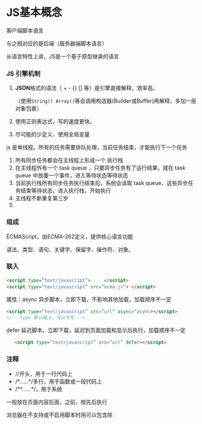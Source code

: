 # JS基本概念

客户端脚本语言

与之相对应的是后端（服务器端脚本语言）

从语言特性上讲，JS是一个基于原型继承的语言

### JS 引擎机制

1. **JSON**格式的语法（ + - {} [] 等）是引擎直接解释，效率高。

   （使用`String() Array()`等会调用构造器(Builder或Buffer)再解释，多加一层对象包裹）

2. 使用正则表达式，写的速度更快。

3. 尽可能的少定义、使用全局变量

js 是单线程。所有的任务需要排队处理，当前任务结束，才能执行下一个任务

1. 所有同步任务都会在主线程上形成一个 执行栈
2. 在主线程外有一个 task queue ，只要异步任务有了运行结果，就在 task queue 中放置一个事件，进入等待状态等待状态
3. 当前执行栈所有同步任务执行结束后，系统会读取 task queue，这些异步任务结束等待状态，进入执行栈，开始执行
4. 主线程不断重复第三步
5. 

### 组成

ECMAScript，由ECMA-262定义，提供核心语言功能

语法、类型、语句、关键字、保留字、操作符、对象。

### 联入

```html
<script type=”text/javascript”>     </script>
<script type=”text/javascript” src=”ecma.js”> </script>
```

属性：async 异步脚本，立即下载，不影响其他加载，加载顺序不一定

```html
<script type=”text/javascript” src=”url” async=”async></script>
<!-- type 默认载入，可以不写 -->
```

defer 延迟脚本，立即下载，延迟到页面加载和显示后执行，加载顺序不一定

```html
   <script type=”text/javascript” src=”url” defer></script>
```

### 注释

- //开头，用于一行代码上
- /\*……*/多行，用于函数或一段代码上
- /**……\*/，用于系统

一般放在页面内容后面，</body>之前，按先后执行

浏览器在不支持或不启用脚本时用<noscript></noscript>可以包含除<script>的所有HTML元素

### 兼容XHTML

```js
   <script type=”text/javascript”>
    //<![CDATA[
    …]
    //]]>
  </script>
```

### 兼容老版本浏览器

```html
<script>
	<!-- js 代码 -->
</script>
```

防止老版本浏览器把JavaScript源代码当作页面内容显示出来

## 语法

代码块用“{ }“包裹，代码用” ；“分割

\+ - * / 前后加空格

使用代码块 

```js
    if （test） {
    test = false;
    }
```

### 标识符

指开发人员为变量、属性、函数、参数取的名字。

第一个字符是：字母，下划线 _，美元字符 $。 后面可以有数字 一般采取驼峰式

不能用：关键字、保留字、true、false、null、undefined

1. 关键字

   |            |      |         |          |           |         |        |
   | ---------- | ---- | ------- | -------- | --------- | ------- | ------ |
   | break      | case | catch   | continue | debugger* | default | delete |
   | do         | else | finally | for      | function  | if      | in     |
   | instanceof | new  | return  | switch   | this      | throw   | try    |
   | trpeof     | var  | void    | while    | with      |         |        |

2. 保留字

   |          |           |         |             |           |           |
   | -------- | --------- | ------- | ----------- | --------- | --------- |
   | abstract | boolean   | byte    | char        | class     | const     |
   | enum     | export    | extends | final       | float     | goto      |
   | int      | interface | long    | native      | package   | private   |
   | short    | static    | super   | synchroized | throws    | transient |
   | let      | yield     |         | eval        | arguments |           |


### 严格模式

“use strict” 切换为严格模式

```js
    function doSomething() {
    “use strict”;
    //函数体
    }
```

### JS 异常

语法错误，代码块无法加载

```js
   var a=19;
    document.write(a;
```

运行错误，错误代码后的内容不显示，不影响其他代码块，ps:不影响其他script标签里的内容。其他script标签内容可以引用错误代码后的内容

## 输出消息的五种方法

模态对话框：在用户单击“OK”按钮之前，页面上是不能进行其他任何操作的

- **window.alert()** 弹出对话框（父对象是 window 时 可以省略）
- **confirm()** 弹出带取消对话框，用于if
- **prompt()** 接受用户信息
- **console.log()** 在网页中控台输出消息，同行输出多个用 `,` 隔开
- **document.write()** 在页面输出消息，可输入HTML标签，加载后用会覆盖页面

## 作用域

JavaScript（es6前）中的作用域有两种：

- 全局作用域

  - 作用于所有代码执行的环境(整个 script 标签内部)或者一个独立的 js 文件。

  - 严格模式需要在函数外声明变量

    省略var操作符会创建全局变量，只要调用过一次，就可以在函数外访问。会因为变量不会马上有定义导致不必要的混乱。未声明在严格模式中会抛出 ReferenceError 错误

    ```js
        var text = "1";   // 全局变量
    	function test() {
            message = "hi"; // 全局变量
        }
        Test ();
    ```

- 局部作用域（函数作用域）

  - 在函数内定义的变量属于该函数中的局部变量。函数退出后就会被销毁，节省内存空间

    形参实际上是局部变量

    ```js
        function test() {
            var message = "hi"; // 局部变量
        }
        Test ();  
    ```

作用域链：在内部函数可以访问外部函数变量的这种机制，用链式查找决定哪些数据能被内部函数访问

采取就近原则的方式来查找变量最终的值。

<img src="../image/作用域链.png" alt="作用域链">

## 预解析

- 预解析：在当前作用域下, JS 代码执行之前，浏览器会默认把带有 var 和 function 声明的变量在内存中
  进行提前声明或者定义。
- 代码执行： 从上到下执行JS语句。

变量提升： _变量的声明会被提升到当前作用域的最上面，变量的赋值不会提升。_

```js
console.log(num); // 结果是 undefined
var num = 10; 

// 等同于
var num;
consoloe.log(num);
num = 10;
```

函数提升：_函数的声明会被提升到当前作用域的最上面，但是不会调用函数。_

```js
fn();
function fn() {
console.log('打印');
}

// 等同于
function fn() {
console.log('打印');
}
fn();
```

特殊情况：

1. 变量，函数同名，函数优先级高，覆盖变量
2. 同名变量，第一个生效
3. 同名函数，后面覆盖前面

## 变量(保存一个值)

在 __stack（栈）__内存中开辟一个空间存放变量值，名字就叫变量名。

```js
// 改变变量值是新开辟一个空间存放值，名字也指向它，原空间的值是不可变的
var str = '';
for (var i = 0; i < 100000; i++) {
 str += i;
}
console.log(str); // 在大量拼接字符串时，会有效率问题，因为需要不断开辟空间
```

### var 操作符

```
声明： `var mess`在 环境/上下文 中指定一个变量的名字。有var和变量名

初始化： `var mess=1,age=3;`给一个声明后尚未初始化的变量一个有意义的初始值。有var,变量名和值

赋值： `mess=1;mess=2;`销毁一个变量原来的值，并赋予一个新值，相当于改变了一个变量的状态。有变量名和值
```

注意：**应注意区分初始化和赋值，在初始化之前不允许对变量进行赋值操作（意思就是声明的时候就要初始化，赋值就要销毁原来的变量）,变量初始化之后不改变数据类型**

定义多个变量，用逗号隔开

```js
var message = “hi”,
    found = false,
    age = 29;
```

### 特殊情况

| 情况                       | 说明             | 结果      |
| -------------------------- | ---------------- | --------- |
| var are; console.log(are); | 不初始化         | undefined |
| console.log(are);          | 不声明，不初始化 | 报错      |
| are = 10; console.log(are) | 不声明           | 10        |

定义多个变量，用逗号隔开

```js
    var message = “hi”,
        found = false,
        age = 29;
```

## 操作符

用于操作数据值：算术操作符、位操作符、关系操作符、相等操作符

### 一元操作符

只能操作一个值

#### 递增、递减

```js
++age;     age=age+1
age--;     age=age-1
```

**前置**

```js
Var age=34;
Var dse=2
Var cde = --age + dse      //等于35
Var esd = age + dse       //等于35
```

**后置**

```js
Var age=34;
Var dse=2
Var cde= age-- + dse      //等于36
Var esd = age + dse       //等于35
```

#### 一元加、减

```js
var num = 25;
num = +num;      //仍然是25
var num = 25;
num = -num;      //值为-25
```

其他数据类型运用Number()转化为数值变量，如数字值或NaN

### 位操作符

数值以64位格式储存。位操作符将64位转换位32位操作，再将值转换为64位。NaN和Infinity会被转化成0，非数值用Number()函数转换

有符号整数：前31位表示数值，第32位为符号位，0为正，1为负

无符号整数：32位数值，只有正数。

正数用纯二进制格式，负数用二进制补码:1 求绝对值 2 求反码 3 加1

1. 按位非(NOT)

   由波浪线（~）表示，结果是返回数值的反码。一位操作数

   ```js
   var num1=25;
   var num2=~num1;         //输出-26
   ```

   本质：操作数的负值减1。

2. 按位与(AND)

   由和号字符表示(&)。两位操作数

   将两个数的每一位对齐，同为1时返回1，否则返回0。

3. 按位或(OR)

   由竖线符号表示（|）。两位操作数

   至少有一位是1，返回1，否则返回零

4. 按位异或(XOR)

   由一个插入符号表示（^）。两位操作数

   只有一位是1，返回1，两位都是1或0，返回0

5. 左移

   由两个小于号表示（<<），一位操作数

   所有位向左移动指定位数，不会影响符号位，空白用0填充。

6. 有符号右移

   由两个大于号表示（>>）,一位操作数

   所有位向右移动指定位数，不会影响符号位，空白用0填充。

7. 无符号右移

   由三个大于号表示（>>>）

   所有位向右移动指定位数，（包括符号位），空白用0填充。

### 布尔操作符

#### 逻辑非

(NOT)：由一个叹号（!）表示，将操作数转换成布尔值，再对其求反。

1. 对象，返回false
2. 空字符串，返回true
3. 非空字符串，返回false
4. 数值0，返回true
5. 非0数值（包括Infinity），返回false
6. null，返回true
7. NaN，返回true
8. undefined，返回true

```js
alert(!false);      //true
```

同时使用两个逻辑非操作符，相当于模拟Boolean()转型函数行为。

```js
alert(!!false);     //false
```

#### 逻辑与

(AND)：由两个和号(&&)表示，有两个操作数。

同为true,返回true；否则返回false。

有一个数不是布尔值，结果不一定返回布尔值

1. 第一个操作数是对象，返回第二个操作数
2. 第二个操作数是对象，只有在第一个操作数值为true时返回对象
3. 两个操作数都是对象，返回第二个操作数
4. 有一个null，返回null
5. 有一个NaN，返回NaN
6. 有一个undefined，返回undefined

属于**短路操作**

#### 逻辑或

(OR)：由两个竖线符号表示（||），有两个操作数

同为false，返回false，否则返回true。

有一个数不是布尔值，结果不一定返回布尔值

1. 第一个操作数是对象，返回第一个操作数
2. 第一个操作数结果为false，返回第二个操作数
3. 两个都是对象，返回第一个操作数
4. 两个都是null，返回null
5. 两个都是NaN，返回NaN
6. 两个都是undefined，返回undefined

属于**短路操作**

#### 短路操作

短路运算的原理：当有多个表达式（值）时,左边的表达式值可以确定结果时,就不再继续运算右边的表达式的值;

- 逻辑与

  1. 语法：表达式1 && 表达式2
  2. 如果第一个表达式为真，则返回 表达式2
  3. 否则返回 表达式1

  ```js
  console.log( 123 && 456 ); // 456
  ```

- 逻辑或

  1. 语法：表达式1 || 表达式2
  2. 如果第一个表达式为真，则返回 表达式1
  3. 否则返回 表达式2

  ```js
  console.log( 123 || 456 || 789 ); // 123
  ```

### 乘性操作符

#### 乘法

由一个星号表示(*),计算两个数值的乘积。

1. 超过表示**范围**用Infinity或-Infinity
2. 有一个是NaN，结果是NaN
3. ……**Infinity** 与 **0** 相乘，结果是 **NaN**……
4. **Infinity** 与 **非0** 相乘，结果是 **Infinity**
5. **Infinity** 与 **Infinity** 相乘，结果是 **Infinity**
6. 如果有操作数不是数值，则调用 **Number()**

#### 除法

由一个斜线符号表示(/)

1. 超过表示范围用 Infinity 或 -Infinity
2. 有一个是 NaN，结果是 NaN
3. ……**Infinity** 被 **Infinity** 除，结果是 **NAN**……
4. **Infinity** 被 **非Infinity数** 除，结果是 **Infinity**
5. **非Infinity数** 被 **Infinity** 除，结果是 **0**
6. ……**0** 被 **0** 除，结果是 **NaN**……
7. **非0数** 被 **0** 除，结果是 **Infinity**
8. 如果有操作数不是数值，则调用 **Number()**

#### 求模

（余数）由一个百分号表示(%)

1. 都是数值正常计算
2. ……任何数 被 **0** 除，结果是 **NaN**……
3. ……**Infinity** 被任何数 除，结果是 **NaN**……
4. **非Infinity数** 被 **Infinity**除，结果是 **被除数**
5. **0** 被 **非0数** 除，结果是**0**
6. 有一个不是数值，调用Number()

### 加性操作符

"(",")"括号可以改变算术顺序

#### 加法

1. 两个都是数值，有一个是NaN，结果是NaN
2. -Infinity 加 -Infinity，结果是 -Infinity
3. \- 0加 - 0，结果是 - 0
4. 有一个操作数是字符串，将另一个操作数转换成字符串,拼接起来

#### 减法

1. 有一个是NaN，返回NaN
2. **Infinity** 减 **Infinity**，结果是 **NaN**
3. 0-0，结果是0
4. 有一个是其他类型，调用Number()函数
5. 有一个是对象，调用对象的valueOf()方法，如果没有，调用toString()方法

### 关系操作符

**"<" ">" "<=" ">="**

1. 两个数都是字符串，比较两个字符串每个字符的字符编码值，位置越靠后越大
2. 只有一个是数值，将另一个转换为数值
3. 有一个是对象，先调用valueOf()方法，没有则调用toString()方法
4. 有一个是布尔值，先转化为数值

### 相等操作符

#### == 和 !=

（比较前强制转型）

1. 有一个操作数是布尔值，比较前转换为数值
2. 有一个是字符串，另一个是数值，先将字符串转换为数值
3. 有一个是对象，另一个不是，先调用valueOf()

比较中

1. 不能将null和undefined转换为其他值
2. null和undefined是相等的
3. 有一个是NaN，相等返回false，不相等返回true
4. 两个都是对象，是同一个对象，返回true，否则返回false

__*不要直接判断两个浮点数是否相等*__

#### ===和 !==

在比较之前不转换操作数

### 条件操作符

也叫三元运算符

```js
var max = (num1 > num2) ? num1 : num2;
```

如果 num1 大于 num2（关 系表达式返回 true），则将 num1 的值赋给 max；如果 num1 小于或等于 num2（关系表达式返回 false）， 则将 num2 的值赋给 max。

### 赋值操作符

由等于号表示(=)

复合赋值操作。使用它们不会带来任何性能的提升。

```js
var num = 10;
num = num + 10;
var num = 10;
num += 10; 
```

1. *=
2. /=
3. %=
4. +=
5. -=
6. <<=
7. \>>=
8. \>>>=

### 逗号操作符

用于声明多个变量

```js
var num1=1, num2=2, num3=3;
```

用于赋值，会返回表达式中的最后一项

```js
var num = (5, 1, 4, 8, 0); // num 的值为 0
```

### 优先级

从最高（21）到最低（1）优先顺序排列

| 优先顺序 | 操作员类型                                                   | 关联性 | 操作符           |
| :------- | :----------------------------------------------------------- | :----- | :--------------- |
| 21       | [`圆括号`](https://developer.mozilla.org/en-US/docs/Web/JavaScript/Reference/Operators/Grouping) | 不适用 | `( … )`          |
| 20       | [`属性访问器`](https://developer.mozilla.org/en-US/docs/Web/JavaScript/Reference/Operators/Property_Accessors#Dot_notation) | 左到右 | `… . …`          |
|          | [`需计算的属性访问器`](https://developer.mozilla.org/zh-CN/docs/Web/JavaScript/Reference/Operators/Property_Accessors#%E6%8B%AC%E5%8F%B7%E8%A1%A8%E7%A4%BA%E6%B3%95) | 左到右 | `… [ … ]`        |
|          | [`new`](https://developer.mozilla.org/en-US/docs/Web/JavaScript/Reference/Operators/new) （带有参数列表） | 不适用 | `new … ( … )`    |
|          | [`函数调用`](https://developer.mozilla.org/en-US/docs/Web/JavaScript/Guide/Functions) | 左到右 | `… ( … )`        |
|          | [可选链接](https://developer.mozilla.org/en-US/docs/Web/JavaScript/Reference/Operators/Optional_chaining) | 左到右 | `?.`             |
| 19       | [`new`](https://developer.mozilla.org/en-US/docs/Web/JavaScript/Reference/Operators/new) （没有参数列表） | 右到左 | `new …`          |
| 18       | [后缀增量](https://developer.mozilla.org/en-US/docs/Web/JavaScript/Reference/Operators/Arithmetic_Operators#Increment) | 不适用 | `… ++`           |
|          | [后缀递减](https://developer.mozilla.org/en-US/docs/Web/JavaScript/Reference/Operators/Arithmetic_Operators#Decrement) |        | `… --`           |
| 17       | [`逻辑非`](https://developer.mozilla.org/en-US/docs/Web/JavaScript/Reference/Operators/Logical_Operators#Logical_NOT) | 右到左 | `! …`            |
|          | [按位非](https://developer.mozilla.org/en-US/docs/Web/JavaScript/Reference/Operators/Bitwise_Operators#Bitwise_NOT) |        | `~ …`            |
|          | [一元加](https://developer.mozilla.org/en-US/docs/Web/JavaScript/Reference/Operators/Arithmetic_Operators#Unary_plus) |        | `+ …`            |
|          | [一元减](https://developer.mozilla.org/en-US/docs/Web/JavaScript/Reference/Operators/Arithmetic_Operators#Unary_negation) |        | `- …`            |
|          | [前缀增量](https://developer.mozilla.org/en-US/docs/Web/JavaScript/Reference/Operators/Arithmetic_Operators#Increment) |        | `++ …`           |
|          | [前缀递减](https://developer.mozilla.org/en-US/docs/Web/JavaScript/Reference/Operators/Arithmetic_Operators#Decrement) |        | `-- …`           |
|          | [`typeof`](https://developer.mozilla.org/en-US/docs/Web/JavaScript/Reference/Operators/typeof) |        | `typeof …`       |
|          | [`void`](https://developer.mozilla.org/en-US/docs/Web/JavaScript/Reference/Operators/void) |        | `void …`         |
|          | [`delete`](https://developer.mozilla.org/en-US/docs/Web/JavaScript/Reference/Operators/delete) |        | `delete …`       |
|          | [`await`](https://developer.mozilla.org/en-US/docs/Web/JavaScript/Reference/Operators/await) |        | `await …`        |
| 16       | [求幂](https://developer.mozilla.org/en-US/docs/Web/JavaScript/Reference/Operators/Arithmetic_Operators#Exponentiation) | 右到左 | `… ** …`         |
| 15       | [乘法](https://developer.mozilla.org/en-US/docs/Web/JavaScript/Reference/Operators/Arithmetic_Operators#Multiplication) | 左到右 | `… * …`          |
|          | [除](https://developer.mozilla.org/en-US/docs/Web/JavaScript/Reference/Operators/Arithmetic_Operators#Division) |        | `… / …`          |
|          | [余](https://developer.mozilla.org/en-US/docs/Web/JavaScript/Reference/Operators/Arithmetic_Operators#Remainder) |        | `… % …`          |
| 14       | [加法](https://developer.mozilla.org/en-US/docs/Web/JavaScript/Reference/Operators/Arithmetic_Operators#Addition) | 左到右 | `… + …`          |
|          | [减法](https://developer.mozilla.org/en-US/docs/Web/JavaScript/Reference/Operators/Arithmetic_Operators#Subtraction) |        | `… - …`          |
| 13       | [按位左移](https://developer.mozilla.org/en-US/docs/Web/JavaScript/Reference/Operators/Bitwise_Operators) | 左到右 | `… << …`         |
|          | [按位右移](https://developer.mozilla.org/en-US/docs/Web/JavaScript/Reference/Operators/Bitwise_Operators) |        | `… >> …`         |
|          | [按位无符号右移](https://developer.mozilla.org/en-US/docs/Web/JavaScript/Reference/Operators/Bitwise_Operators) |        | `… >>> …`        |
| 12       | [少于](https://developer.mozilla.org/en-US/docs/Web/JavaScript/Reference/Operators/Comparison_Operators#Less_than_operator) | 左到右 | `… < …`          |
|          | [小于或等于](https://developer.mozilla.org/en-US/docs/Web/JavaScript/Reference/Operators/Comparison_Operators#Less_than__or_equal_operator) |        | `… <= …`         |
|          | [大于](https://developer.mozilla.org/en-US/docs/Web/JavaScript/Reference/Operators/Comparison_Operators#Greater_than_operator) |        | `… > …`          |
|          | [大于等于](https://developer.mozilla.org/en-US/docs/Web/JavaScript/Reference/Operators/Comparison_Operators#Greater_than_or_equal_operator) |        | `… >= …`         |
|          | [`in`](https://developer.mozilla.org/en-US/docs/Web/JavaScript/Reference/Operators/in) |        | `… in …`         |
|          | [`instanceof`](https://developer.mozilla.org/en-US/docs/Web/JavaScript/Reference/Operators/instanceof) |        | `… instanceof …` |
| 11       | [等于](https://developer.mozilla.org/en-US/docs/Web/JavaScript/Reference/Operators/Comparison_Operators#Equality) | 左到右 | `… == …`         |
|          | [不等于](https://developer.mozilla.org/en-US/docs/Web/JavaScript/Reference/Operators/Comparison_Operators#Inequality) |        | `… != …`         |
|          | [全等于](https://developer.mozilla.org/en-US/docs/Web/JavaScript/Reference/Operators/Comparison_Operators#Identity) |        | `… === …`        |
|          | [不全等](https://developer.mozilla.org/en-US/docs/Web/JavaScript/Reference/Operators/Comparison_Operators#Nonidentity) |        | `… !== …`        |
| 10       | [按位与](https://developer.mozilla.org/en-US/docs/Web/JavaScript/Reference/Operators/Bitwise_Operators#Bitwise_AND) | 左到右 | `… & …`          |
| 9        | [按位异或](https://developer.mozilla.org/en-US/docs/Web/JavaScript/Reference/Operators/Bitwise_Operators#Bitwise_XOR) | 左到右 | `… ^ …`          |
| 8        | [按位或](https://developer.mozilla.org/en-US/docs/Web/JavaScript/Reference/Operators/Bitwise_Operators#Bitwise_OR) | 左到右 | `… | …`          |
| 7        | [空位合并运算符](https://developer.mozilla.org/en-US/docs/Web/JavaScript/Reference/Operators/Nullish_coalescing_operator) | 左到右 | `… ?? …`         |
| 6        | [逻辑与](https://developer.mozilla.org/en-US/docs/Web/JavaScript/Reference/Operators/Logical_Operators#Logical_AND) | 左到右 | `… && …`         |
| 5        | [逻辑或](https://developer.mozilla.org/en-US/docs/Web/JavaScript/Reference/Operators/Logical_Operators#Logical_OR) | 左到右 | `… || …`         |
| 4        | [有条件的](https://developer.mozilla.org/en-US/docs/Web/JavaScript/Reference/Operators/Conditional_Operator) | 右到左 | `… ? … : …`      |
| 3        | [赋值](https://developer.mozilla.org/en-US/docs/Web/JavaScript/Reference/Operators/Assignment_Operators) | 右到左 | `… = …`          |
|          |                                                              |        | `… += …`         |
|          |                                                              |        | `… -= …`         |
|          |                                                              |        | `… **= …`        |
|          |                                                              |        | `… *= …`         |
|          |                                                              |        | `… /= …`         |
|          |                                                              |        | `… %= …`         |
|          |                                                              |        | `… <<= …`        |
|          |                                                              |        | `… >>= …`        |
|          |                                                              |        | `… >>>= …`       |
|          |                                                              |        | `… &= …`         |
|          |                                                              |        | `… ^= …`         |
|          |                                                              |        | `… |= …`         |
| 2        | [`yield`](https://developer.mozilla.org/en-US/docs/Web/JavaScript/Reference/Operators/yield) | 右到左 | `yield …`        |
|          | [`yield*`](https://developer.mozilla.org/en-US/docs/Web/JavaScript/Reference/Operators/yield*) |        | `yield* …`       |
| 1        | [展开运算符](https://developer.mozilla.org/zh-CN/docs/Web/JavaScript/Reference/Operators/Spread_operator) | n/a    | `...` …          |
| 0        | [逗号/序列](https://developer.mozilla.org/en-US/docs/Web/JavaScript/Reference/Operators/Comma_Operator) | 左到右 | `… , …`          |

## 流程控制

流程控制语句通常使用一或多个关键字来完成给定任务

有三种结构：**顺序结构**、**分支结构**和**循环结构**

<img src="F:/web/web%20base/image/%E6%B5%81%E7%A8%8B%E6%8E%A7%E5%88%B6.png" alt="流程控制">

### if 分支语句

常用于范围判断，适用于分支少的语句

```js
if (condition1) statement1 else if (condition2) statement2 else statement3
```

最常用的分支语句，条件可以是任意表达式，自动调用 Boolean()转换函数将这个表达式的结果转换为一个布尔值。结果是true，执行语句1，结果是false，执行语句2。

```js
if (i > 25) {
    alert("Greater than 25.");
} else if (i < 0) {
    alert("Less than 0.");
} else {
    alert("Between 0 and 25, inclusive.");
} 
```

### switch 分支语句

是分支语句，也是在其他语言中普遍使用的一种流控制语句,

一般用于判断确定的值（通常是个变量），适用于分支较多的语句

```js
switch (expression) {
 case value: statement
 break;
 case value: statement
 break;
 case value: statement
 break;
 case value: statement
 break;
 default: statement
} 
```

### do-while 后测试循环语句

是一种后测试循环语句，即只有在循环体中的代码执行之后，才会测试出口条件

```js
do {
    statement
} while (expression); 
var i = 0;
do {
    i += 2;
} while (i < 10);
alert(i); 
```

后测试循环语句最常用于循环体中的代码至少要被执行一次的情形

### while 循环语句

前测试循环语句，也就是说，在循环体内的代码被执行之前，就会对出口条件求值。

**注意：必须要有退出条件，否则会成为死循环**

```js
while(expression) statement
var i = 0;
while (i < 10) {
    i += 2;
} 
```

### for 循环语句

for 语句也是一种前测试循环语句，但它具有在执行循环之前初始化变量和定义循环后要执行的代码的能力，在 for 循环的变量初始化表达式中，也可以不使用 var 关键字。该变量的初始化可以在外部执行

```js
for (initialization; expression; post-loop-expression) statement
var count = 10;
for (var i = 0; i < count; i++){
    alert(i);
}
```

执行过程：初始化变量 》 执行条件表达式（true 继续执行，否则结束循环） 》 执行循环体语句 》 执行操作表达式

这个 for 循环语句与下面的 while 语句的功能相同。使用 while 循环做不到的，使用 for 循环同样也做不到。也就是说，for 循环只是把与循环有关 的代码集中在了一个位置。

```js
var count = 10;
var i = 0;
while (i < count){
    alert(i);
    i++;
}
```

ECMAScript 中不存在块级作用 域，因此在循环内部定义的变量也可以在外部访问到

```js
var count = 10;
for (var i = 0; i < count; i++){
    alert(i);
}
alert(i); //10 
```

#### 断点调试

```
断点调试的流程：
1、浏览器中按 F12--> sources -->找到需要调试的文件-->在程序的某一行设置断点
2、Watch: 监视，通过watch可以监视变量的值的变化，非常的常用。
3、摁下F11，程序单步执行，让程序一行一行的执行，这个时候，观察watch中变量的值的变化。
```

### for-in语句

是一种精准的迭代语句，可以用来枚举（遍历）对象的属性

```js
for (变量 in 对象名) 代码  // 变量一般用“k”或“key”

for (var k in obj) {
	console.log(k); // 这里的 k 是属性名
	console.log(obj[k]); // 这里的 obj[k] 是属性值
}
```

使用 for-in 循环来显示了 BOM 中 window 对象的所有属性。每次执行循环 时，都会将 window 对象中存在的一个属性名赋值给变量 propName。这个过程会一直持续到对象中的 所有属性都被枚举一遍为止。与 for 语句类似，这里控制语句中的 var 操作符也不是必需的。但是， 为了保证使用局部变量，我们推荐上面例子中的这种做法

**在使用 for-in 循环之前，先检测确认该对象的值不是 null 或 undefined**

### label语句

可以在代码中添加标签，以便将来使用

```js
label: statement
start: for (var i=0; i < count; i++) {
    alert(i);
} 
```

定义的 start 标签可以在将来由 break 或 continue 语句引用。加标签的语句一般都 要与 for 语句等循环语句配合使用

### break和continue语句

用于在循环中精确地控制代码的执行。break 语句会立即退出循环， 强制继续执行循环后面的语句。而 continue 语句虽然也是立即跳出本次循环，继续下一次循环

```js
var num = 0;
for (var i=1; i < 10; i++) {
    if (i % 5 == 0) {
        break;
    }
    num++;
}
alert(num); //4
```

for 循环会将变量 i 由 1 递增至 10。在循环体内，有一个 if 语句检查 i 的值是否 可以被 5 整除（使用求模操作符）。如果是，则执行 break 语句退出循环。另一方面，变量 num 从 0 开 始，用于记录循环执行的次数。在执行 break 语句之后，要执行的下一行代码是 alert()函数，结果 显示 4。也就是说，在变量 i 等于 5 时，循环总共执行了 4 次

### with语句

将代码的作用域设置到特定的对象中。

```js
with (expression) statement; 
```

主要是为了简化多次编写同一个对象的工作

```js
var qs = location.search.substring(1);
var hostName = location.hostname;
var url = location.href; 
```

使用 with 语句

```js
with(location){
 var qs = search.substring(1);
 var hostName = hostname;
 var url = href;
} 
```

## 数据类型

JavaScript 是一种弱类型或者说动态语言。这意味着不用提前声明变量的类型，在程序运行过程中，类型会
被自动确定 

**返回数据类型**

*typeof()* 返回数据类型:`typeof(...) / typeof ...`

### 区别

- 简单类型：在存储时变量中存储的是值本身，因此叫做值类型
- 复杂类型：在存储时变量中存储的仅仅是地址（引用），因此叫做引用类型。

堆栈空间分配区别：（JavaScript中实际上没有堆栈的概念）

1. 栈（操作系统）：由操作系统自动分配释放存放函数的参数值、局部变量的值等。其操作方式类似于数据结构中的栈；**简单数据类型存放到栈里面**
2. 堆（操作系统）：存储复杂类型(对象)，一般由程序员分配释放，若程序员不释放，由垃圾回收机制回收。**复杂数据类型存放到堆里面**

- 值类型变量的数据直接存放在变量（栈空间）中<img src="../image/简单类型传参.png">

- 引用类型变量（栈空间）里存放的是地址，真正的对象实例存放在堆空间中<img src="../image/复杂类型传参.png">

  ```js
  function Person(name) {
      this.name = name;
  }
  
  function f1(x) { // x = p 
      x.name = "张学友";  // 3.把堆里的 name 改为“张学友”，   
  }
  
  var p = new Person("刘德华");
  // 1.在堆里存放函数，同时在栈里生成一个地址指向这个堆，p变量指向这个地址
  console.log(p.name);    // 1.此时 name 是“刘德华”
  f1(p); // 2.x = p = Person；把 p 在栈里的地址（Person）赋值给 x ，指向堆里同一个对象
  console.log(p.name);    // 4.因为 x、p 指向同一地址，所以 name 一起改变 \u
  ```

  ```js
  var a = {
      name = "mu";
  }
  var b = a;
  a.name = "mumu";
  console.log(b); //b 和 a 指向同一个地址 b = a
  
  a = {
      name = "haha";
  }
  // a 整个对象改变，因为复杂数据类型的大小具有不确定性，所以开辟一个新的内存块储存对象，
  
  console.log(b); // 因为内存块不同，b 不变
  ```

### 简单数据类型

| 简单数据类型 | 说明                                                 | 默认值    |
| ------------ | ---------------------------------------------------- | --------- |
| undefined    | 变量未初始化：`var x;`，或者接受的函数没有明确返回值 | undefined |
| null         | 值为空：`var x=null;`                                | null      |
| boolean      | 布尔值类型：true、false，等价于 0 和 1               | false     |
| number       | 数字型：包括整数和浮点数                             | 0         |
| string       | 字符串                                               | ""        |

如果变量用于保存对象，将变量初始化为null

#### boolean

```js
var x=true;   var x=false;
```

#### number

浮点数：最高精确小数点后17位，（注意：不要测试特定的浮点数值`0.1+0.2 == 0.3`）

```js
var x=2;
```

进制： 十进制，八进制（前面加0，严格模式下无效），十六进制（前面加0x）

八进制：标准模式下，变量为数字，看作八进制；变量为**字符串，忽略前导 0 **，看作十进制。

科学记数法：3.125e+5 = 312500 / 0.000003 = 3e-6（符合为正数时可省略）

- 最大值和最小值

  ```
  conlose.log(Number.MAX_VALUE); // 1.7976931348623157e+308
  console.log(Number.MIN_VALUE); // 5e-324
  ```

- 无穷大：Infinity

- 非数值：NaN ，（不等于任何值），`IsNaN() `判断是不是非数值

#### string

```js
var x="2";
x = x+”4”;         //输出”24”
```

转义字符

| 代码 | \ '    | \ "    | \ &  | \\   | \n     | \r     | \t            | \b     | \f     |
| ---- | ------ | ------ | ---- | ---- | ------ | ------ | ------------- | ------ | ------ |
| 输出 | 单引号 | 双引号 | 和号 | 斜杠 | 换行符 | 回车符 | 制表符（Tab） | 退格符 | 换页符 |

#### 类型转换

**基数（进制）声明全部说的是字符串**

- boolean()   
  | 数据类型  | 结果为 ture             | 结果为 false |
  | --------- | ----------------------- | ------------ |
  | string    | 非空字符串              | 空字符串     |
  | number    | 任何非0数值，包括无穷大 | 0和NaN       |
  | Object    | 任何对象                | null         |
  | undefined | N/A（不适用）           | undefined    |

- string

  - 数字转字符串**不用声明转换前的进制**，会自动识别
  - 转换前先转换为十进制

  1. .toString()    

     用来转换数字，

     不支持null和undefined

     注意：`.toString`前面不能直接写10进制数字，八进制和十六进制或者变量等可以

     ```js
     var num = 1;
     alert(num.toString(10)); // 后面可以写转换后的基数（进制），
     ```

  2. String()

     几乎所有值都可以 ,有toString()方法，调用该方法, 

     Null返回”null”,undefined返回”undefined”

     ```js
     var num = 1;
     alert(String(num));
     ```

  3. "+" 拼接字符串

     ```js
     var num = 1;
     alert(num + "");
     // 效率最高，但是不支持 Symbol('123') 类型转换
     ```

- numer

  string 转 number 默认忽略前导 0

  处理整数字符串转换为 10 进制数字

  1. Number()

     | undefined | null | boolean,true and false | number               | string                                                       | 对象                                                 |
     | --------- | ---- | ---------------------- | -------------------- | ------------------------------------------------------------ | ---------------------------------------------------- |
     | NaN       | 0    | 1 and 0                | 不变（识别进制写法） | 纯数字转化为数值，（保留符号-+及小数） 。包含其他字符，转化为NaN 。空字符串和空格转化为0 | 调用valueOf()方法，如果结果是NaN，调用toString()方法 |

  2. parseInt() （重点）

     **Null、Undefined**转换为NaN

     从第一个字符（首位是空格时会忽略）开始到第一个非数字字符结束，（认识符号，不认识小数，认识整数格式（各种进制）） 。**空字符串和第一个字符非数字**的字符串返回NaN

     ```js
     var str = "0x329382";
     alert(parseInt(str, 16));  // 后一个参数为被转换前的基数（进制）
     // 没有字母转换（包括没有16进制写法），不带基数速度最快
     ```

  3. parseFloat()（重点）

     和parseInt()类似，区别：1 识别有效浮点数字字符，2 只解析10进制

  4. （ - * / ）隐式转换

     ```js
     var str = 12;
     str -= 0;
     // 速度和 Number 差不多
     ```

### 复杂数据类型

引用值heap（堆）

**判断对象类型**

instanceof 运算符

```js
var arr = [1, 23];
console.log(arr instanceof Array); // true
```

#### new

使用`new`操作符可以创建引用类型，

基本类型和引用类型的区别：

- 基本类型在执行代码的**瞬间**会创建基本包装类型，方法执行完毕，对象被立即销毁，（不能为正在运行的基本类型添加属性和方法）

  ```js
  var s1 = "some text";
  alert(s1.substring(0)); //some text
  s1.color = "red";
  alert(s1.color);    //undefined
  ```

- 引用类型在执行流离开当前作用域前**一直保存**在内存中

  ```js
  var s2 = new String("another text");
  s2.color = 'blue';
  alert(s2.color);    //blue
  ```

#### Object

对象有时候被叫做关联数组

`typeof Object` 返回的是 function 

对象：是一组无序的相关属性和方法的集合，所有的事物都是对象，例如字符串、数值、数组、
函数等。

- 属性：事物的特征，在对象中用属性来表示（常用名词），属性包含一个键（名）和一个值
- 方法：事物的行为，在对象中用方法来表示（常用动词），是储存对象属性的函数
  - javascript的方法可以分为三类：
    1. 类方法
    2. 对象方法
    3. 原型方法

对象分三种：自定义对象 、内置对象、 浏览器对象（前面两种对象是JS 基础 内容，属于 ECMAScript； 第三个浏览器对象属于JS 独有的）

##### 自定义对象

1. 创建对象

   1. new Object()  在初始化大数组时，性能更加优异

      ```js
      var o = new Object ();  // new操作符后面跟创建的对象类型的名称，
      com.name = "x8";
      com.play = function() {
          alert("看电影");
      }
      //使用 new 会调用构造器，多加一层对象包裹，但是更符合对象化继承的概念
      ```

   2. 字面量 

      ```js
      var star = {
          name: 'pink',  // 注意冒号和逗号
          sayHi: function() {
              alert('大家好啊~');
          }
      }
      
      }  // 可以直接写属性和方法，用“:”连接属性和值，
      ```

   3. 构造函数创建
      对象的属性和方法封装成的函数叫构造函数，用来初始化对象，这个过程叫做`对象实例化`

      ```js
      function Person(name, age, sex) {
          this.name = name;  // 2. this指向对象   3. 给对象添加属性和方法 
          this.age = age;
          this.sex = sex;
          this.sayHi = function() {
          alert('Hi！我的名字叫：' + this.name + '，年龄：' + this.age + '，性别：' + this.sex);
          }
      }  // 4. 返回对象 不需要return
      var bigbai = new Person('大白', 100, '男');  // 1. 创建空对象
      var smallbai = new Person('小白', 21, '男');
      console.log(bigbai.name);
      console.log(smallbai.name);
      ```

      - 构造函数约定首字母大写。
      - 函数内的属性和方法前面需要添加 this ，表示当前对象的属性和方法。
      - 必须用 new 来调用构造函数，来创建对象
      - 构造函数中不需要 return 返回结果。

2. 调用

   - 属性调用：

     1. 对象 . 属性

        ```js
        console.log(star.name); // 调用 name 属性
        ```

     2. 对象 [ ' 属性 ' ]

        ```js
        console.log(star['name']); // 括号里的属性名是字符串必须加引号
        ```

   - 方法调用：

     对象 . 方法名 ();   `star.sayHi(); `          方法名后面要加括号

3. 特殊情况

   Object有的属性和方法会存在更具体的对象里

   - **.constructor**：保存着用于创建当前对象的函数。对于前面的例子而言，构造函数   （constructor）就是 Object()。
   - **.hasOwnProperty(propertyName)**：用于检查给定的属性在当前对象实例中（而不是在实例的原型中）是否存在。其中，作为参数的属性名（propertyName）必须以字符串形式指定（例如：   o.hasOwnProperty("name")）。
   - **.isPrototypeOf(object)**：用于检查传入的对象是否是传入对象的原型
   - **.propertyIsEnumerable(propertyName)**：用于检查给定的属性是否能够使用 for-in 语句来枚举。   与 hasOwnProperty()方法一样，作为参数的属性名必须以字符 串形式指定。
   - **.toLocaleString()**：返回对象的字符串表示，该字符串与执行环境的地区对应。
   - **.toString()**：返回对象的字符串表示。
   - **.valueOf()**：返回对象的字符串、数值或布尔值表示。通常与 toString()方法的返回值 相同。

##### 内置对象

Math、Date、Array、基本包装类型

1. Math

   Math 不是构造器，它的属性和方法都是静态的。

   ```js
   Math.PI() // 圆周率
   Math.floor() // 向下取整
   Math.ceil() // 向上取整
   Math.round() // 四舍五入版 就近取整 
   Math.abs() // 绝对值
   Math.max()/Math.min() // 求最大和最小值
   Math.random() // 随机数
   
   // 这些方法必须带 “()"，否则得到的是函数本身而非结果
   ```

   四舍五入：注意：-0.5 结果是 -0，0.5 结果是 1

   随机数：[0，1) === 左闭右开区间。即从0（包含0）到...1但不包括1（排除1）。

   ```js
   // 两个数之间的随机数
   function getRandomArbitrary(min, max) {
       return Math.floor(Math.random() * (max - min)) + min // 不包含最大值
       return Math.floor(Math.random() * (max - min + 1)) + min // 包含这两个数
   }
   ```

2. Date

   日期是构造函数，需要实例化

   Date 对象是基于1970年1月1日（世界标准时间）起的毫秒数(1000ms = 1s)

   ```js
   var now = new Date(); // 不写参数，就返回当前时间；写参数就返回输入的时间
   ```

   基本方法：<img src="../image/日期方法.png">

   **获取指定时间的时间戳：**

   ```js
   // 实例化Date对象
   var now = new Date("2020-6-22 00:00:00");
   // 1. 用于获取对象的原始值的2种方法
   console.log(now.valueOf())
   console.log(now.getTime())
   // 2. 简单写可以这么做 (最常用)
   var now = + new Date();
   // 3. HTML5中提供的方法，有兼容性问题
   var now = Date.now();
   ```

   **时间戳转换小时，会比本地时间早八小时（相差八个时区）**

   ```js
    $.renderDateTime = function (jsondate) {
       var timeStamp = parseInt(jsondate.replace(/\D/igm, ""));
       timeStamp = timeStamp - 8 * 60 * 60 * 1000; //（本地时间）东八区减去8小时
       var date = new Date(timeStamp);
   
       var year = date.getFullYear();
       var month = date.getMonth() + 1;
       var day = date.getDate();
       var hour = date.getHours();
       var minute = date.getMinutes();
       var second = date.getSeconds();
       return year
           + "-" + (month < 10 ? "0" + month : month)
           + "-" + (day < 10 ? "0" + day : day)
           + " " + (hour < 10 ? "0" + hour : hour)
           + ":" + (minute < 10 ? "0" + minute : minute)
           + ":" + (second < 10 ? "0" + second : second);
   };
   
   链接：https://juejin.im/post/5caee550e51d456e3b70185b
   来源：掘金
   ```

   

3. Array

   保存多个值

   **创建：**

   1. 利用 new Array 创建

      ```js
      var 数组名 = new Array(varlue, value1) ； // A 要大写，值可以直接写在小括号里
      var arr = new Array(); // 创建一个新的空数组
      ```

   2. 利用数组字面量创建数组（常用）

      ```js
      //1. 使用数组字面量方式创建空的数组
      var 数组名 = []；
      //2. 使用数组字面量方式创建带初始值的数组
      var 数组名 = ['小白','小黑','大黄','瑞奇'];
      ```

   索引 (下标) ：用来访问数组元素的序号（数组下标从 0 开始）。数组可以通过索引来访问、设置、   修改对应的数组元素，

   访问：我们可以通过“数组名[索引]”的形式来获取数组中的元素

   ```js
   // 定义数组
   var arrStus = [1,2,3];
   // 获取数组中的第2个元素
   alert(arrStus[1]); 
   ```

   数组的长度：“数组名.length”

   ```js
   var arrStus = [1,2,3];
   alert(arrStus.length); // 3
   ```

   **新增数组元素：**

   1. 修改数组索引新增数组元素（ 常用）

      - 可以通过修改数组索引的方式追加数组元素
      - 不能直接给数组名赋值，否则会覆盖掉以前的数据

      ```js
      var arr = ['red', 'green', 'blue', 'pink'];
      arr[4] = 'hotpink';
      console.log(arr);
      ```

   2. 修改 length 长度新增数组元素

      ```js
      var arr = ['red', 'green', 'blue', 'pink'];
      arr.length = 7;  // 索引号是 4，5，6 的空间没有给值，就是声明变量未给值，默认值就是    undefined。
      ```

   **基本方法**

   - **修改数组元素**<img src="F:/web/web%20base/image/%E4%BF%AE%E6%94%B9%E6%95%B0%E7%BB%84.png">   
   - **索引查找：**<img src="F:/web/web%20base/image/%E7%B4%A2%E5%BC%95%E6%90%9C%E7%B4%A2.png">
   - **转换为字符串**<img src="F:/web/web%20base/image/%E6%95%B0%E7%BB%84%E8%BD%AC%E6%8D%A2%E5%AD%97%E7%AC%A6%E4%B8%B2.png">
   - **数组排序：**<img src="../image/数组排序.png">
   - **截取数组：**<img src="../image/截取数组.png">

   关于返回值：push() 的返回值的意思是：`console.log(arr.push(3,2));`

   **判断是否为数组：**

   ```js
   Array.isArray(arr) // H5新增 Array.isArray() 可以检测 iframes，优于 instanceof
   ```

   **遍历数组用 `for` 循环**

4. 基本包装类型

   把简单的数据类型包装成复杂数据类型，

   - String

     ```js
     var str = "hi!";
     // 1. 把简单数据类型包装成 临时复杂数据类型
     var temp = new String("hi!");
     // 2. 把临时变量的值给 str
     str = temp;
     // 3. 销毁这个临时变量
     temp = null;
     ```

     基本方法：

     - 查找索引<img src="../image/string对象查找索引.png">

     - 查找字符（重点）<a href="https://tool.oschina.net/commons?type=4">ASCII 编码对照表</a><img src="../image/string对象查找字符.png">           

     - 字符串操作方法（重点）<img src="../image/string 操作方法.png">

     - replace()方法

       ```js
       // 于在字符串中用一些字符替换另一些字符
       replace(被替换的字符串， 要替换为的字符串)；
       ```

     -  split()方法

       ```js
       // 以将字符串切分为数组。在切分完毕之后，返回的是一个新数组
       var str = 'a,b,c,d';
       console.log(str.split(',')); // 返回的是一个数组 [a, b, c, d]
       ```

     - 其他

       ```js
       toUpperCase() //转换大写 
       toLowerCase() //转换小写
       ```

   - Number

   - boolean

##### 浏览器对象

- 

##### 对象化

可以不使用`new`实现对象化，比如使用`function`作为一个基类：

```js
function foo () {  //没有对象化
  var name = 'name'
}
foo.prototype.getName = function () { console.log(1) }
var t = foo()  // undefined，不是想要继承getName方法的对象
```

解决方法：

1. ```js
   // 在 function 中添加代码
   function foo()
   {
      // 如果用户没有使用new进行调用 则静默调用new
      if ( !(this instanceof foo) )
         return new foo();
   
      // 构造函数逻辑如下...
   }
   ```

2. ```js
   // 更通用代码
   function foo()
   {
      // 如果用户没有使用new进行调用 则静默调用new
      if ( !(this instanceof arguments.callee) )  // 在这里不再使用foo来判定，而是通过callee来进行
      throw new Error("作为函数调用的构造函数");
   }
   ```

#### 函数

函数：就是封装了一段可被重复调用执行的代码块

函数在使用时分为两步：声明函数和调用函数。

声明：使用 `function` （必须小写）关键字来声明，后跟一组参数以及函数体

通常我们将函数名命名为**动词**

**注意：函数后面不加分号**

```js
function functionName(arg0, arg1,...,argN) {
 statements
} 
```

示例：

```js
function sayHi(name, message) {
 alert("Hello " + name + "," + message);
}
        sayHi("Nicholas", "how are you today?");
```

调用函数：functionName();

- 形参
  - 在函数名称后面的小括号中添加一些参数
- 实参
  - 在调用该函数时，传递的相应的参数

**注意：不要忘记添加小括号**

没有函数签名的概念,在 ECMAScript 中定义了两个名字相同的函数，则该名字只属于后定义的函数

##### 参数

它是当前函数的一个内置对象，存储了传递的所有实参。

通过 arguments 对象来访问这个参数数组，从而获取传递给函数的每一个参数

- 具有 length 属性
- 按索引方式储存数据
- 不具有数组的 push , pop 等方法

1. arguments 对象的长度是由传入的参数个数决定的，不是由定义函数时的 命名参数 的个数决定的
2. 没有传递值的命名参数将自动被赋予 undefined 值
3. ECMAScript 中的所有参数传递的都是值，不可能通过引用传递参数。
4. 重写 arguments 的值会导致语法错误

##### 调用

```js
  var a = 1;
    function b(){
        console.log(a);
    }
    b(); // 调用函数
```

##### return

函数在任何时候都可以通过 return 语句后跟要返回的值来实现返回值

示例：

```js
var result = 0;
function sum(num1, num2) {
    console.log(num1 + num2);
    return num1 + num2;  // return 语句之后结束大括号之前的任何代码 都永远不会执行
}
console.log(sum(5, 10)); // 调用函数并输出函数值，未指定返回值的函数,返回的是 undefined 值
```

##### 匿名函数

```js
// 这是函数表达式写法，匿名函数后面跟分号结束
var fn = function(){...}；
// 匿名函数调用必须写到函数体下面
fn();
```

##### 基本点

```js
  var a = 1;
    function b(){
        a = 2;  // 把函数变量a()重新赋值成数字变量，因为 a() 是局部变量,所以 a 也是局部变量
        console.log(a);
        //有函数，a不变；没函数，a变2
        function a(){};
    }
    b();// 调用函数，会输出函数的 模态对话框
    console.log(b()); // 1. 调用函数，会输出函数的模态对话框。2. 输出函数结果为 undifinde 。因为函数没有返回值，?:如果后面没有（）会输出这个函数的代码
    console.log(a);//输出1
```

## DOM

DOM文档对象类型，是对文档及其内容的抽象表述。提供访问和操作网页内容的方法和接口

扩点表示法：`object1.object2.object3`，表示 object3，父对象是 object2

DOM视图、DOM事件、DOM样式、DOM遍历和范围、SVG、MathML、SMIL

BOM浏览器对象类型（也叫 0 级 DOM），提供与浏览器交互的方法和接口

浏览器窗口和框架

<img src="../image/dom.jpg" alt="dom树">

window 是 Dom树 中的顶层，有时也被称为“全局对象”，可以省略 window.

body 是 document 的一个子对象。object 后面可以跟属性和方法

## 事件处理器

- 内联事件（过时)：

  ```html
  <input type="text" onClick="alert('你好')" value="Click me">
  ```

- DOM对象的属性的事件处理器

  ```js
  var me = document.getElementById('ai');
  function hello() {
      alert("你好");
  }
  function hei() {
      alert("hei");
  }
  me.onclick = hello;
  me.onclick = hei; // 后面的语句会覆盖前面的代码
  ```

- 使用addEventListener()（ie8+）

  一般用于添加多个事件处理器

  ```js
  me.addEventListener('click', hello);
  /* 第一个参数，注册这个处理器的事件的名称；第二个参数则指定了事件处理函数，我们想要运行该函数以响应被检测到的事件。 */
  me.addEventListener('click', hei);
  ```

  这两个事件处理器都将会执行

### onClick 事件处理器

用户单击这个按钮时，onClick事件被激活（通常称为“被触发”），然后属性中所包含的JavaScript语句将会执行。

### onMouseOver和onMouseOut事件处理器

当鼠标进入页面上被某个元素所占据的区域时，会触发onMouseOver事件。而onMouserOut事件，很显然是在鼠标离开这一区域时触发的。

# 不懂

1. 包装类型
2. 闭包
3. prototype原型对象
